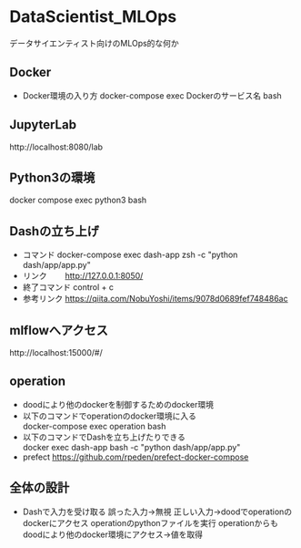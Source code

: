 # DataScientist_MLOps
データサイエンティスト向けのMLOps的な何か

## Docker
* Docker環境の入り方
docker-compose exec Dockerのサービス名 bash

## JupyterLab
http://localhost:8080/lab

## Python3の環境
docker compose exec python3 bash

## Dashの立ち上げ
* コマンド
docker-compose exec dash-app zsh -c "python dash/app/app.py"
* リンク　　
http://127.0.0.1:8050/
* 終了コマンド
control + c
* 参考リンク
https://qiita.com/NobuYoshi/items/9078d0689fef748486ac

## mlflowへアクセス
http://localhost:15000/#/

## operation
* doodにより他のdockerを制御するためのdocker環境
* 以下のコマンドでoperationのdocker環境に入る  
docker-compose exec operation bash
* 以下のコマンドでDashを立ち上げたりできる   
docker exec dash-app bash -c "python dash/app/app.py"
* prefect
https://github.com/rpeden/prefect-docker-compose


## 全体の設計
* Dashで入力を受け取る
    誤った入力→無視
    正しい入力→doodでoperationのdockerにアクセス
    operationのpythonファイルを実行
    operationからもdoodにより他のdocker環境にアクセス→値を取得
    
